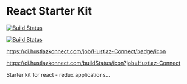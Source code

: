 # React Starter Kit
[![Build Status](https://ci.hustlazkonnect.com/job/Hustlaz-Connect/badge/icon)](https://ci.hustlazkonnect.com/job/Hustlaz-Connect/)

[![Build Status](https://ci.hustlazkonnect.com/buildStatus/icon?job=Hustlaz-Connect)](https://ci.hustlazkonnect.com/job/Hustlaz-Connect/)

https://ci.hustlazkonnect.com/job/Hustlaz-Connect/badge/icon

https://ci.hustlazkonnect.com/buildStatus/icon?job=Hustlaz-Connect

Starter kit for react - redux applications...
